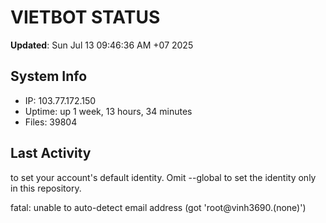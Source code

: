 # VIETBOT STATUS
**Updated**: Sun Jul 13 09:46:36 AM +07 2025

## System Info
- IP: 103.77.172.150
- Uptime: up 1 week, 13 hours, 34 minutes
- Files: 39804

## Last Activity

to set your account's default identity.
Omit --global to set the identity only in this repository.

fatal: unable to auto-detect email address (got 'root@vinh3690.(none)')
